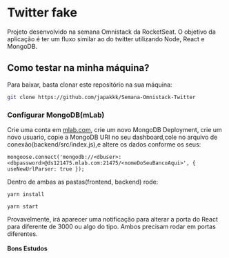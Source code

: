 # Twitter fake

Projeto desenvolvido na semana Omnistack da RocketSeat. O objetivo da aplicação é ter um fluxo similar ao do twitter utilizando Node, React e MongoDB.

## Como testar na minha máquina?

Para baixar, basta clonar este repositório na sua máquina:

```sh
git clone https://github.com/japakkk/Semana-Omnistack-Twitter
```

### Configurar MongoDB(mLab)<br>

Crie uma conta em <a href="http://mlab.com">mlab.com</a>, crie um novo MongoDB Deployment, crie um novo usuario, copie a MongoDB URI no seu dashboard,cole no arquivo de conexão(backend/src/index.js),e altere os dados conforme os seus:<br>

```
mongoose.connect('mongodb://<dbuser>:<dbpassword>@ds121475.mlab.com:21475/<nomeDoSeuBancoAqui>', { useNewUrlParser: true });
```

Dentro de ambas as pastas(frontend, backend) rode:

```
yarn install
```

```
yarn start
```

Provavelmente, irá aparecer uma notificação para alterar a porta do React para diferente de 3000 ou algo do tipo. Ambos precisam rodar em portas diferentes.<br><br>
<strong>Bons Estudos</strong>
